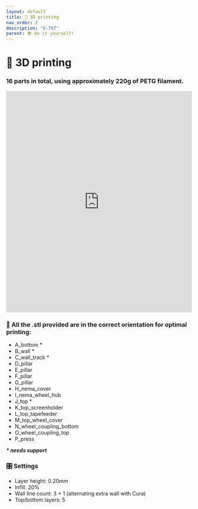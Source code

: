 ```yaml
---
layout: default
title: 🧵 3D printing
nav_order: 2
description: "E-TKT"
parent: 🛠️ do it yourself!
---
```


# 🧵 **3D printing**

### 16 parts in total, using approximately 220g of PETG filament.

<div class="sketchfab-embed-wrapper"> 
 <iframe title="E-TKT: 3D printing" width="100%" height="600px" frameborder="0" allowfullscreen mozallowfullscreen="true" webkitallowfullscreen="true" allow="autoplay; fullscreen; xr-spatial-tracking" xr-spatial-tracking execution-while-out-of-viewport execution-while-not-rendered web-share src="https://sketchfab.com/models/af2f40abf97d477f9c3f3be6128178a7/embed?autostart=1"> </iframe> 
</div>


### 📐 All the .stl provided are in the correct orientation for optimal printing:
- A_bottom \*
- B_wall \*
- C_wall_track \*
- D_pillar
- E_pillar
- F_pillar
- G_pillar
- H_nema_cover
- I_nema_wheel_hub
- J_top \*
- K_top_screenholder
- L_top_tapefeeder
- M_top_wheel_cover
- N_wheel_coupling_bottom
- O_wheel_coupling_top
- P_press
 
***\* needs support***
 

### 🎛️ Settings
- Layer height: 0.20mm
- Infill: 20%
- Wall line count: 3 + 1 (alternating extra wall with Cura)
- Top/bottom layers: 5
